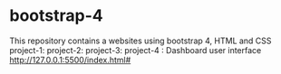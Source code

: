 # bootstrap-4
This repository contains a websites using bootstrap 4, HTML and CSS
project-1: 
project-2:
project-3:
project-4 : Dashboard user interface http://127.0.0.1:5500/index.html#

